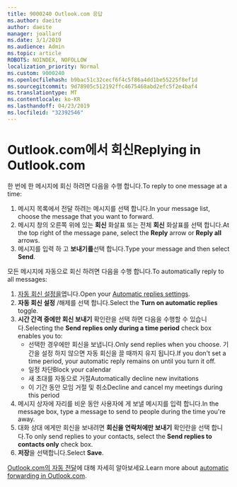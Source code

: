 ```yaml
---
title: 9000240 Outlook.com 응답
ms.author: daeite
author: daeite
manager: joallard
ms.date: 3/1/2019
ms.audience: Admin
ms.topic: article
ROBOTS: NOINDEX, NOFOLLOW
localization_priority: Normal
ms.custom: 9000240
ms.openlocfilehash: b9bac51c32cecf6f4c5f86a4dd1be55225f8ef1d
ms.sourcegitcommit: 9d78905c512192ffc4675468abd2efc5f2e4baf4
ms.translationtype: MT
ms.contentlocale: ko-KR
ms.lasthandoff: 04/23/2019
ms.locfileid: "32392546"
---
```

# <a name="replying-in-outlookcom"></a><span data-ttu-id="9a635-102">Outlook.com에서 회신</span><span class="sxs-lookup"><span data-stu-id="9a635-102">Replying in Outlook.com</span></span>

<span data-ttu-id="9a635-103">한 번에 한 메시지에 회신 하려면 다음을 수행 합니다.</span><span class="sxs-lookup"><span data-stu-id="9a635-103">To reply to one message at a time:</span></span>

1. <span data-ttu-id="9a635-104">메시지 목록에서 전달 하려는 메시지를 선택 합니다.</span><span class="sxs-lookup"><span data-stu-id="9a635-104">In your message list, choose the message that you want to forward.</span></span>
2. <span data-ttu-id="9a635-105">메시지 창의 오른쪽 위에 있는 **회신** 화살표 또는 전체 **회신** 화살표를 선택 합니다.</span><span class="sxs-lookup"><span data-stu-id="9a635-105">At the top right of the message pane, select the **Reply** arrow or **Reply all** arrows.</span></span>
3. <span data-ttu-id="9a635-106">메시지를 입력 하 고 **보내기를**선택 합니다.</span><span class="sxs-lookup"><span data-stu-id="9a635-106">Type your message and then select **Send**.</span></span>

<span data-ttu-id="9a635-107">모든 메시지에 자동으로 회신 하려면 다음을 수행 합니다.</span><span class="sxs-lookup"><span data-stu-id="9a635-107">To automatically reply to all messages:</span></span>

1. <span data-ttu-id="9a635-108">[자동 회신 설정을](https://outlook.live.com/mail/options/mail/automaticReplies/automaticRepliesOption)엽니다.</span><span class="sxs-lookup"><span data-stu-id="9a635-108">Open your [Automatic replies settings](https://outlook.live.com/mail/options/mail/automaticReplies/automaticRepliesOption).</span></span>
2. <span data-ttu-id="9a635-109">**자동 회신 설정** /해제를 선택 합니다.</span><span class="sxs-lookup"><span data-stu-id="9a635-109">Select the **Turn on automatic replies** toggle.</span></span>
3. <span data-ttu-id="9a635-110">**시간 간격 중에만 회신 보내기** 확인란을 선택 하면 다음을 수행할 수 있습니다.</span><span class="sxs-lookup"><span data-stu-id="9a635-110">Selecting the **Send replies only during a time period** check box enables you to:</span></span>
    - <span data-ttu-id="9a635-111">선택한 경우에만 회신을 보냅니다.</span><span class="sxs-lookup"><span data-stu-id="9a635-111">Only send replies when you choose.</span></span> <span data-ttu-id="9a635-112">기간을 설정 하지 않으면 자동 회신을 끌 때까지 유지 됩니다.</span><span class="sxs-lookup"><span data-stu-id="9a635-112">If you don't set a time period, your automatic reply remains on until you turn it off.</span></span>
    - <span data-ttu-id="9a635-113">일정 차단</span><span class="sxs-lookup"><span data-stu-id="9a635-113">Block your calendar</span></span>
    - <span data-ttu-id="9a635-114">새 초대를 자동으로 거절</span><span class="sxs-lookup"><span data-stu-id="9a635-114">Automatically decline new invitations</span></span>
    - <span data-ttu-id="9a635-115">이 기간 동안 모임 거절 및 취소</span><span class="sxs-lookup"><span data-stu-id="9a635-115">Decline and cancel my meetings during this period</span></span>
4. <span data-ttu-id="9a635-116">메시지 상자에 자리를 비운 동안 사용자에 게 보낼 메시지를 입력 합니다.</span><span class="sxs-lookup"><span data-stu-id="9a635-116">In the message box, type a message to send to people during the time you're away.</span></span>
5. <span data-ttu-id="9a635-117">대화 상대 에게만 회신을 보내려면 **회신을 연락처에만 보내기** 확인란을 선택 합니다.</span><span class="sxs-lookup"><span data-stu-id="9a635-117">To only send replies to your contacts, select the **Send replies to contacts only** check box.</span></span>
6. <span data-ttu-id="9a635-118">**저장**을 선택합니다.</span><span class="sxs-lookup"><span data-stu-id="9a635-118">Select **Save**.</span></span>

<span data-ttu-id="9a635-119">[Outlook.com의 자동 전달](https://support.office.com/article/14614626-9855-48dc-a986-dec81d07b1a0)에 대해 자세히 알아보세요.</span><span class="sxs-lookup"><span data-stu-id="9a635-119">Learn more about [automatic forwarding in Outlook.com](https://support.office.com/article/14614626-9855-48dc-a986-dec81d07b1a0).</span></span>